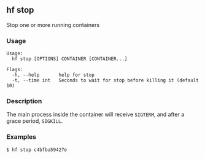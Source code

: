 ## hf stop

Stop one or more running containers

<!-- usage -->

### Usage

```
Usage:
  hf stop [OPTIONS] CONTAINER [CONTAINER...]

Flags:
  -h, --help       help for stop
  -t, --time int   Seconds to wait for stop before killing it (default 10)

```
<!-- description and examples -->


### Description

The main process inside the container will receive `SIGTERM`, and after a grace period, `SIGKILL`.

### Examples

```bash
$ hf stop c4bfba59427e
```


